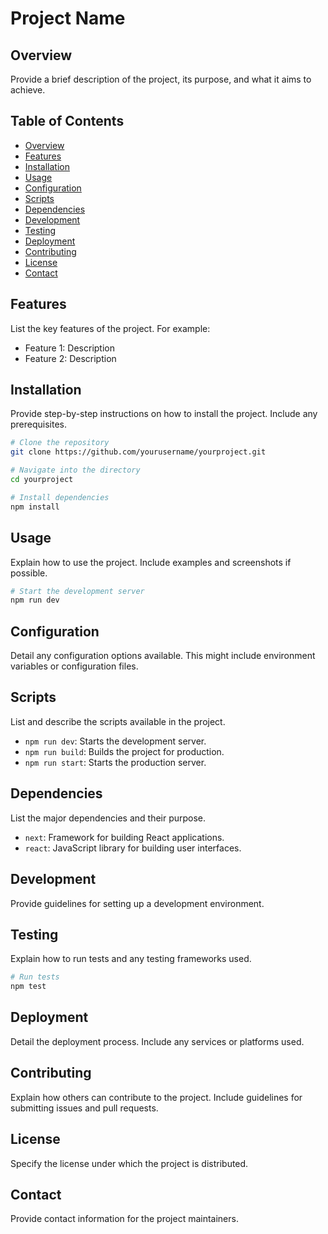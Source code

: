 # Project Name

## Overview
Provide a brief description of the project, its purpose, and what it aims to achieve.

## Table of Contents
- [Overview](#overview)
- [Features](#features)
- [Installation](#installation)
- [Usage](#usage)
- [Configuration](#configuration)
- [Scripts](#scripts)
- [Dependencies](#dependencies)
- [Development](#development)
- [Testing](#testing)
- [Deployment](#deployment)
- [Contributing](#contributing)
- [License](#license)
- [Contact](#contact)

## Features
List the key features of the project. For example:
- Feature 1: Description
- Feature 2: Description

## Installation
Provide step-by-step instructions on how to install the project. Include any prerequisites.

```bash
# Clone the repository
git clone https://github.com/yourusername/yourproject.git

# Navigate into the directory
cd yourproject

# Install dependencies
npm install
```

## Usage
Explain how to use the project. Include examples and screenshots if possible.

```bash
# Start the development server
npm run dev
```

## Configuration
Detail any configuration options available. This might include environment variables or configuration files.

## Scripts
List and describe the scripts available in the project.

- `npm run dev`: Starts the development server.
- `npm run build`: Builds the project for production.
- `npm run start`: Starts the production server.

## Dependencies
List the major dependencies and their purpose.

- `next`: Framework for building React applications.
- `react`: JavaScript library for building user interfaces.

## Development
Provide guidelines for setting up a development environment.

## Testing
Explain how to run tests and any testing frameworks used.

```bash
# Run tests
npm test
```

## Deployment
Detail the deployment process. Include any services or platforms used.

## Contributing
Explain how others can contribute to the project. Include guidelines for submitting issues and pull requests.

## License
Specify the license under which the project is distributed.

## Contact
Provide contact information for the project maintainers.

